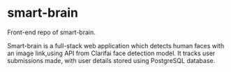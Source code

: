 # smart-brain
Front-end repo of smart-brain.

Smart-brain is a full-stack web application which detects human faces with an image link,using API from Clarifai face detection model. It tracks user submissions made, with user details stored using PostgreSQL database.
